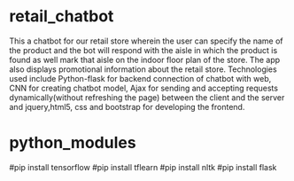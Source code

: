 # retail_chatbot
This a chatbot for our retail store wherein the user can specify the name of the product and the bot will respond with the aisle in which the product is found as well mark that aisle on the indoor floor plan of the store. The app also displays promotional information about the retail store. Technologies used include Python-flask for backend connection of chatbot with web, CNN for creating chatbot model, Ajax for sending and accepting requests dynamically(without refreshing the page) between the client and the server and jquery,html5, css and bootstrap for developing the frontend.

# python_modules
#pip install tensorflow
#pip install tflearn
#pip install nltk
#pip install flask

